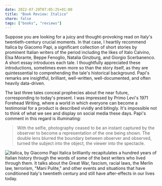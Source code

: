 ```yaml
---
date: 2022-07-29T07:05:25+01:00
title: "Book Review: Italica"
share: false
tags: ["books", "reviews"]
---
```

Suppose you are looking for a juicy and thought-provoking read on Italy's
twentieth-century crucial moments. In that case, I heartily recommend Italica
by Giacomo Papi, a significant collection of short stories by prominent Italian
writers of the period including the likes of Italo Calvino,  Elsa Morante,
Beppe Fenoglio, Natalia Ginzburg, and Giorgio Scerbanenco. A short essay
introduces each tale. I thoughtfully appreciated these introductions, sometimes
even more so than the story itself, as they are quintessential to comprehending
the tale's historical background. Papi's remarks are insightful, brilliant,
well-written, well-documented, and often heavily data-driven.

The last three tales conceal prophecies about the near future, corresponding to
today's present. I was impressed by Primo Levi's 1971 Forehead Writing, where
a world in which everyone can become a testimonial for a product is described
vividly and bitingly. It's impossible not to think of what we see and display
on social media these days. Papi's comment in this regard is illuminating:

> With the selfie, photography ceased to be an instant captured by the observer
> to become a representation of the one being shown. The double lens blurred
> the boundary between observer and observed, turned the subject into the
> object, the viewer into the spectacle.

![Italica, by Giacomo Papi](/images/italica.jpg#right)
Italica brilliantly recapitulates a hundred years of Italian history through
the words of some of the best writers who lived through them. It talks about
the Great War, fascism, racial laws, the Merlin law, terrorism, "Mani Pulite,"
and other events and situations that have conditioned Italy's twentieth century
and still have after-effects in our lives today.



 [rss]: https://nicolaiarocci.com/index.xml
 [tw]: http://twitter.com/nicolaiarocci
 [nl]: https://buttondown.email/nicolaiarocci
